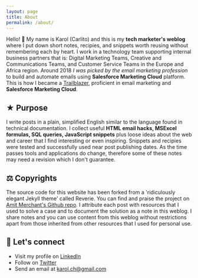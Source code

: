```yaml
---
layout: page
title: About
permalink: /about/
---
```


Hello! 👋 My name is Karol (Carlito) and this is my **tech marketer's weblog** where I put down short notes, recipies, and snippets worth reusing without remembering each by heart. I work in a technology team supporting internal business partners that is: Digital Marketing Teams, Creative and Communications Teams, and Customer Service Teams in the Europe and Africa region. Around 2018 *I was picked by the email marketing profession* to build and automate emails using **Salesforce Marketing Cloud** platform. This is how I became a [Trailblazer](https://trailblazer.me/id/kcholewa), proficient in email marketing and **Salesforce Marketing Cloud**.


## ★ Purpose 

I write posts in a plain, simplified English similar to the language found in technical documentation. I collect useful **HTML email hacks, MSExcel formulas, SQL queries, JavaScript snippets**  plus loose ideas about the web and career that I find interesting or even inspiring. Snippets and recipies were tested and successfully used near post publishing dates. As the time passes tools and applications do change, therefore some of these notes may need a revision which I don't guarantee.

## ⚖ Copyrights 

The source code for this website has been forked from a 'ridiculously elegant Jekyll theme' called Reverie. You can find and praise the project on [Amit Merchant's Github repo](https://github.com/amitmerchant1990/reverie).
I attribute each post with resources that I used to solve a case and to document the solution as a note in this weblog.
I share notes and you can use content from this weblog without restrictions apart from those inherited from other resources that I used for personal use.

## 🔗 Let's connect 
* Visit my profile on [LinkedIn](https://www.linkedin.com/in/karolcholewa/)
* Follow on [Twitter](https://twitter.com/karolcholewa)
* Send an email at karol.ch@gmail.com